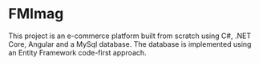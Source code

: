 # FMImag

This project is an e-commerce platform built from scratch using C#, .NET Core, Angular and a MySql database. The database is implemented using an Entity Framework code-first approach.
